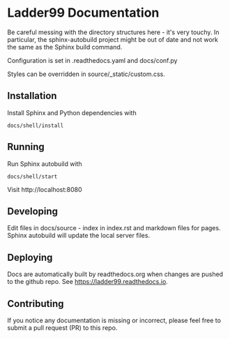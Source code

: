 # Ladder99 Documentation

Be careful messing with the directory structures here - it's very touchy. In particular, the sphinx-autobuild project might be out of date and not work the same as the Sphinx build command. 

Configuration is set in .readthedocs.yaml and docs/conf.py

Styles can be overridden in source/_static/custom.css.


## Installation

Install Sphinx and Python dependencies with

    docs/shell/install


## Running

Run Sphinx autobuild with

    docs/shell/start

Visit http://localhost:8080


## Developing

Edit files in docs/source - index in index.rst and markdown files for pages. Sphinx autobuild will update the local server files.


## Deploying

Docs are automatically built by readthedocs.org when changes are pushed to the github repo. See https://ladder99.readthedocs.io.


## Contributing

If you notice any documentation is missing or incorrect, please feel free to submit a pull request (PR) to this repo.
